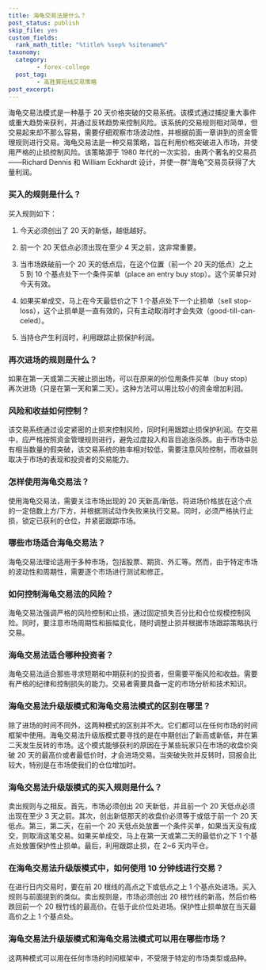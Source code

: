 ```yaml
---
title: 海龟交易法是什么？
post_status: publish
skip_file: yes
custom_fields:
  rank_math_title: "%title% %sep% %sitename%"
taxonomy:
  category:
        - forex-college
  post_tag:
        - 高胜算短线交易策略
post_excerpt: 
---
```

海龟交易法模式是一种基于 20 天价格突破的交易系统。该模式通过捕捉重大事件或重大趋势来获利，并通过反转趋势来控制风险。该系统的交易规则相对简单，但交易起来却不那么容易，需要仔细观察市场波动性，并根据前面一章讲到的资金管理规则进行交易。海龟交易法是一种交易策略，旨在利用价格突破进入市场，并使用严格的止损控制风险。该策略源于 1980 年代的一次实验，由两个著名的交易员——Richard Dennis 和 William Eckhardt 设计，并使一群“海龟”交易员获得了大量利润。

### 买入的规则是什么？

买入规则如下：

1. 今天必须创出了 20 天的新低，越低越好。

1. 前一个 20 天低点必须出现在至少 4 天之前，这非常重要。

1. 当市场跌破前一个 20 天的低点后，在这个位置（前一个 20 天的低点）之上 5 到 10 个基点处下一个条件买单（place an entry buy stop）。这个买单只对今天有效。

1. 如果买单成交，马上在今天最低价之下 1 个基点处下一个止损单（sell stop-loss），这个止损单是一直有效的，只有主动取消时才会失效（good-till-can-celed）。

1. 当持仓产生利润时，利用跟踪止损保护利润。

### 再次进场的规则是什么？

如果在第一天或第二天被止损出场，可以在原来的价位用条件买单（buy stop）再次进场（只是在第一天和第二天）。这种方法可以用比较小的资金增加利润。

### 风险和收益如何控制？

该交易系统通过设定紧密的止损来控制风险，同时利用跟踪止损保护利润。在交易中，应严格按照资金管理规则进行，避免过度投入和盲目追涨杀跌。由于市场中总有相当数量的假突破，该交易系统的胜率相对较低，需要注意风险控制，而收益则取决于市场的表现和投资者的交易能力。

### 怎样使用海龟交易法？

使用海龟交易法，需要关注市场出现的 20 天新高/新低，将进场价格放在这个点的一定倍数上方/下方，并根据测试动作失败来执行交易。同时，必须严格执行止损，锁定已获利的仓位，并紧密跟踪市场。

### 哪些市场适合海龟交易法？

海龟交易法理论适用于多种市场，包括股票、期货、外汇等。然而，由于特定市场的波动性和周期性，需要逐个市场进行测试和修正。

### 如何控制海龟交易法的风险？

海龟交易法强调严格的风险控制和止损，通过固定损失百分比和仓位规模控制风险。同时，要注意市场周期性和振幅变化，随时调整止损并根据市场跟踪策略执行交易。

### 海龟交易法适合哪种投资者？

海龟交易法适合那些寻求短期和中期获利的投资者，但需要平衡风险和收益。需要有严格的纪律和控制损失的能力。交易者需要具备一定的市场分析和技术知识。

### 海龟交易法升级版模式和海龟交易法模式的区别在哪里？

除了进场的时间不同外，这两种模式的区别并不大。它们都可以在任何市场的时间框架中使用。海龟交易法升级版模式要寻找的是在中期创出了新高或新低，并在第二天发生反转的市场。这个模式能够获利的原因在于某些玩家只在市场的收盘价突破 20 天的最高价或者最低价时，才会进场交易。当突破失败并反转时，回报会比较大，特别是在市场使我们的仓位增加时。

### 海龟交易法升级版模式的买入规则是什么？

卖出规则与之相反。首先，市场必须创出 20 天新低，并且前一个 20 天低点必须出现在至少 3 天之前。其次，创出新低那天的收盘价必须等于或低于前一个 20 天低点。第三，第二天，在前一个 20 天低点处放置一个条件买单，如果当天没有成交，则取消这笔交易。如果买单成交，马上在第一天或第二天的最低价之下 1 个基点处放置保护性止损单。最后，利用跟踪止损，在 2~6 天内平仓。

### 在海龟交易法升级版模式中，如何使用 10 分钟线进行交易？

在进行日内交易时，要在前 20 根线的高点之下或低点之上 1 个基点处进场。买入规则与前面提到的类似。卖出规则是，市场必须创出 20 根竹线的新高，然后价格跌回前一个 20 根竹线的最高价。在低于此价位处进场。保护性止损单放在当天最高价之上 1 个基点处。

### 海龟交易法升级版模式和海龟交易法模式可以用在哪些市场？

这两种模式可以用在任何市场的时间框架中，不受限于特定的市场类型或品种。